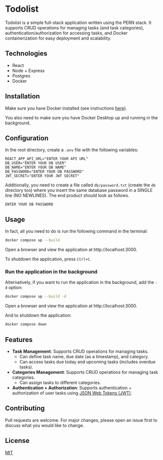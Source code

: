# Todolist

Todolist is a simple full-stack application written using the PERN stack. It supports CRUD operations for managing tasks (and task categories), authentication/authorization for accessing tasks, and Docker containerization for easy deployment and scalability.

## Technologies
- React
- Node + Express
- Postgres
- Docker

## Installation

Make sure you have Docker installed (see instructions [here](https://docs.docker.com/desktop/)).

You also need to make sure you have Docker Desktop up and running in the background.

## Configuration

In the root directory, create a `.env` file with the following variables:

```
REACT_APP_API_URL="ENTER YOUR API URL"
DB_USER="ENTER YOUR DB USER"
DB_NAME="ENTER YOUR DB NAME"
DB_PASSWORD="ENTER YOUR DB PASSWORD"
JWT_SECRET="ENTER YOUR JWT SECRET"
```

Additionally, you need to create a file called `db/password.txt` (create the `db` directory too) where you insert the same database password in a SINGLE line (NO NEWLINES). The end product should look as follows.

```
ENTER YOUR DB PASSWORD
```

## Usage

In fact, all you need to do is run the following command in the terminal:

```sh
docker compose up --build
```

Open a browser and view the application at http://localhost:3000.

To shutdown the application, press `Ctrl+C`.

### Run the application in the background

Alternatively, if you want to run the application in the background, add the `-d` option:

```sh
docker compose up --build -d
```

Open a browser and view the application at http://localhost:3000.

And to shutdown the application:

```sh
docker compose down
```

## Features

- **Task Management**: Supports CRUD operations for managing tasks.
  - Can define task name, due date (as a timestamp), and category.
  - Can access tasks due today and upcoming tasks (includes overdue tasks).
- **Categories Management**: Supports CRUD operations for managing task categories.
  - Can assign tasks to different categories.
- **Authentication + Authorization**: Supports authentication + authorization of user tasks using [JSON Web Tokens (JWT)](https://datatracker.ietf.org/doc/html/rfc7519).

## Contributing

Pull requests are welcome. For major changes, please open an issue first
to discuss what you would like to change.

## License

[MIT](https://choosealicense.com/licenses/mit/)
